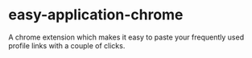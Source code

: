 # easy-application-chrome
A chrome extension which makes it easy to paste your frequently used profile links with a couple of clicks.
